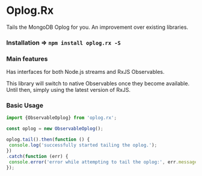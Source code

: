 

 # Oplog.Rx 
 
 Tails the MongoDB Oplog for you.
 An improvement over existing libraries.
 
 ### Installation => `npm install oplog.rx -S`
 
 
 ### Main features
 
 Has interfaces for both Node.js streams and RxJS Observables.
 
 This library will switch to native Observables once they become available.
 Until then, simply using the latest version of RxJS.
 
 ### Basic Usage
 
 ```js
import {ObservableOplog} from 'oplog.rx';

const oplog = new ObservableOplog();

oplog.tail().then(function () {
  console.log('successfully started tailing the oplog.');
})
.catch(function (err) {
  console.error('error while attempting to tail the oplog:', err.message || err);
});




```
 
 